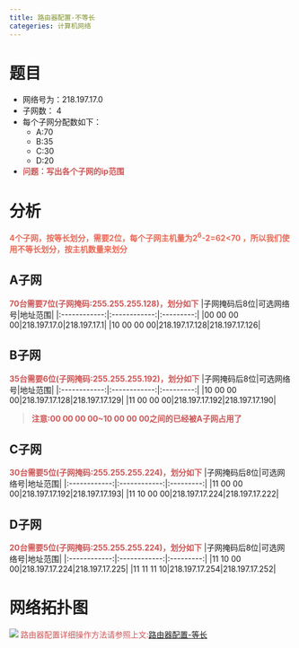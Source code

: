 ```yaml
---
title: 路由器配置-不等长
categeries: 计算机网络
---
```


# 题目
- 网络号为：218.197.17.0
- 子网数： 4
- 每个子网分配数如下：
    - A:70
    - B:35
    - C:30
    - D:20
- <font color='#CD5555'>**问题：写出各个子网的ip范围**</font>

# 分析
<font color='#EA6753'>**4个子网，按等长划分，需要2位，每个子网主机量为2<sup>6</sup>-2=62<70 ，所以我们使用不等长划分，按主机数量来划分**</font>

## A子网
<font color='#CD5555'>**70台需要7位(子网掩码:255.255.255.128)，划分如下**</font>
|子网掩码后8位|可选网络号|地址范围|
|:------------:|:------------:|:---------:|
|00 00 00 00|218.197.17.0|218.197.17.1|
|10 00 00 00|218.197.17.128|218.197.17.126|

## B子网
<font color='#CD5555'>**35台需要6位(子网掩码:255.255.255.192)，划分如下**</font>
|子网掩码后8位|可选网络号|地址范围|
|:------------:|:------------:|:---------:|
|10 00 00 00|218.197.17.128|218.197.17.129|
|11 00 00 00|218.197.17.192|218.197.17.190|

> <font color='#CD5555'>**注意:00 00 00 00~10 00 00 00之间的已经被A子网占用了**</font>

## C子网
<font color='#CD5555'>**30台需要5位(子网掩码:255.255.255.224)，划分如下**</font>
|子网掩码后8位|可选网络号|地址范围|
|:------------:|:------------:|:---------:|
|11 00 00 00|218.197.17.192|218.197.17.193|
|11 10 00 00|218.197.17.224|218.197.17.222|

## D子网
<font color='#CD5555'>**20台需要5位(子网掩码:255.255.255.224)，划分如下**</font>
|子网掩码后8位|可选网络号|地址范围|
|:------------:|:------------:|:---------:|
|11 10 00 00|218.197.17.224|218.197.17.225|
|11 11 11 10|218.197.17.254|218.197.17.252|

# 网络拓扑图
![](路由器配置(不等长)/1.png)
<font color='#CD5555'>路由器配置详细操作方法请参照上文:</font>[路由器配置-等长](https://super3h.me/2017/04/21/%E8%B7%AF%E7%94%B1%E5%99%A8%E9%85%8D%E7%BD%AE/)

